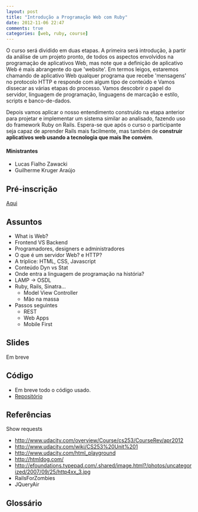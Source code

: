 ```yaml
---
layout: post
title: "Introdução a Programação Web com Ruby"
date: 2012-11-06 22:47
comments: true
categories: [web, ruby, course]
---
```


O curso será dividido em duas etapas. A primeira será introdução, à partir da análise de um projeto pronto, de todos os aspectos envolvidos na programação de aplicativos Web, mas note que a definição de aplicativo Web é mais abrangente do que 'website'. Em termos leigos, estaremos chamando de aplicativo Web qualquer programa que recebe 'mensagens' no protocolo HTTP e responde com algum tipo de conteúdo e Vamos dissecar as várias etapas do processo. Vamos descobrir o papel do servidor, linguagem de programação, linguagens de marcação e estilo, scripts e banco-de-dados.

Depois vamos aplicar o nosso entendimento construído na etapa anterior para projetar e implementar um sistema similar ao analisado, fazendo uso do framework Ruby on Rails. Espera-se que após o curso o participante seja capaz de aprender Rails mais facilmente, mas também de **construir aplicativos web usando a tecnologia que mais lhe convém**.

#### Ministrantes

* Lucas Fialho Zawacki
* Guilherme Kruger Araújo

## Pré-inscrição

[Aqui](https://docs.google.com/spreadsheet/viewform?formkey=dEx3eFY0U3VISjdBcHp1X1RpcTItMUE6MQ)

## Assuntos

* What is Web?
* Frontend VS Backend
* Programadores, designers e administradores
* O que é um servidor Web? e HTTP?
* A tríplice: HTML, CSS, Javascript
* Conteúdo Dyn vs Stat
* Onde entra a linguagem de programação na história?
* LAMP -> OSDL
* Ruby, Rails, Sinatra...
  * Model View Controller
  * Mão na massa
* Passos seguintes
  * REST
  * Web Apps
  * Mobile First

## Slides

Em breve

## Código

* Em breve todo o código usado.
* [Repositório](https://github.com/matehackers/matehackers.github.com)

## Referências

Show requests

* <http://www.udacity.com/overview/Course/cs253/CourseRev/apr2012>
* <http://www.udacity.com/wiki/CS253%20Unit%201>
* <http://www.udacity.com/html_playground>
* <http://htmldog.com/>
* <http://efoundations.typepad.com/.shared/image.html?/photos/uncategorized/2007/09/25/http4xx_3.jpg>
* RailsForZombies
* JQueryAir

## Glossário